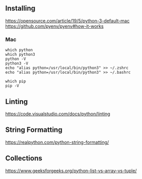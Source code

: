 ## Installing

https://opensource.com/article/19/5/python-3-default-mac
https://github.com/pyenv/pyenv#how-it-works

### Mac

```
which python
which python3
python -V
python3 -V
echo "alias python=/usr/local/bin/python3" >> ~/.zshrc
echo "alias python=/usr/local/bin/python3" >> ~/.bashrc
```

```
which pip
pip -V
```

## Linting

https://code.visualstudio.com/docs/python/linting

## String Formatting

https://realpython.com/python-string-formatting/

## Collections

https://www.geeksforgeeks.org/python-list-vs-array-vs-tuple/
